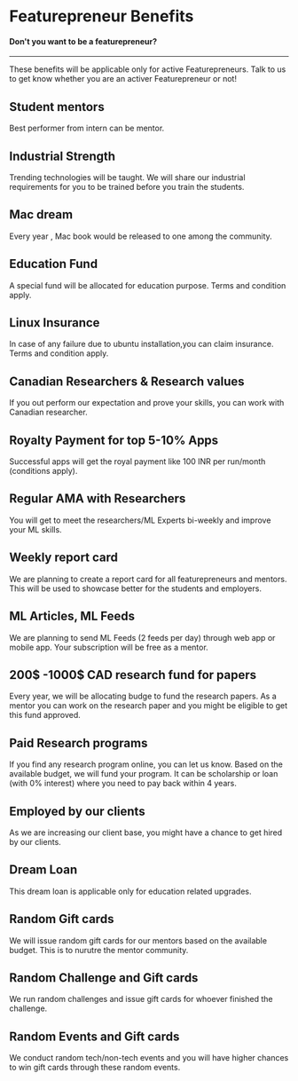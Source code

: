 # Featurepreneur Benefits
#### Don't you want to be a featurepreneur?

---

These benefits will be applicable only for active Featurepreneurs. Talk to us to get know whether you are an activer Featurepreneur or not!


## Student mentors 

Best performer from intern can be mentor.

## Industrial Strength

Trending technologies will be taught. We will share our industrial requirements for you to be trained before you train the students.


## Mac dream

Every year ,  Mac book would be released to one among the community.


## Education Fund

A special fund will be allocated for education purpose. Terms and condition apply. 


## Linux Insurance

In case of any failure due to ubuntu installation,you can claim insurance. Terms and condition apply. 


## Canadian Researchers & Research values
If you out perform our expectation and prove your skills, you can work with Canadian researcher.

## Royalty Payment for top 5-10% Apps
Successful apps will get the royal payment like 100 INR per run/month (conditions apply). 

## Regular AMA with Researchers

You will get to meet the researchers/ML Experts bi-weekly and improve your ML skills.

## Weekly report card

We are planning to create a report card for all featurepreneurs and mentors. This will be used to showcase better for the students and employers.

## ML Articles, ML Feeds

We are planning to send ML Feeds (2 feeds per day) through web app or mobile app. Your subscription will be free as a mentor.

## 200$ -1000$ CAD research fund for papers

Every year, we will be allocating budge to fund the research papers. As a mentor you can work on the research paper and you might be eligible to get this fund approved.

## Paid Research programs

If you find any research program online, you can let us know. Based on the available budget, we will fund your program. It can be scholarship or loan (with 0% interest) where you need to pay back within 4 years.

## Employed by our clients

As we are increasing our client base, you might have a chance to get hired by our clients.

## Dream Loan

This dream loan is applicable only for education related upgrades.

## Random Gift cards

We will issue random gift cards for our mentors based on the available budget. This is to nurutre the mentor community.

## Random Challenge and Gift cards

We run random challenges and issue gift cards for whoever finished the challenge.

## Random Events and Gift cards

We conduct random tech/non-tech events and you will have higher chances to win gift cards through these random events.